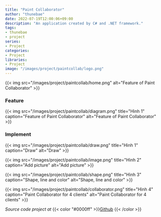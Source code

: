```yaml
---
title: "Paint Collaborator"
author: "thunebae"
date: 2022-07-19T12:00:06+09:00
description: "An application created by C# and .NET framework."
tags:
- thunebae
- project
series:
- Project
categories:
- Project
libraries:
- Project
image: "/images/project/paintcollab/logo.png"
---
```

{{< img src="/images/project/paintcollab/home.png" alt="Feature of Paint Collaborator" >}}

### Feature

{{< img src="/images/project/paintcollab/diagram.png" title="Hình 1" caption="Feature of Paint Collaborator" alt="Feature of Paint Collaborator" >}}

### Implement

{{< img src="/images/project/paintcollab/draw.png" title="Hình 1" caption="Draw" alt="Draw" >}}

{{< img src="/images/project/paintcollab/image.png" title="Hình 2" caption="Add picture" alt="Add picture" >}}

{{< img src="/images/project/paintcollab/shape.png" title="Hình 3" caption="Shape, line and color" alt="Shape, line and color" >}}

{{< img src="/images/project/paintcollab/collaborator.png" title="Hình 4" caption="Paint Collaborator for 4 clients" alt="Paint Collaborator for 4 clients" >}}

*Source code project at* {{< color "#0000ff" >}}<a href="https://github.com/thunebae/PaintCollaborator" title="Github">Github</a>
{{< /color >}}